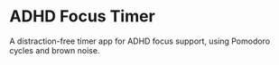 # ADHD Focus Timer

A distraction-free timer app for ADHD focus support, using Pomodoro cycles and brown noise.
